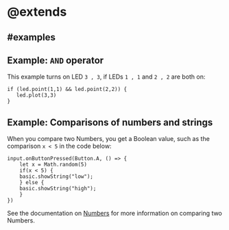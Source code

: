# @extends

## #examples

## Example: ``AND`` operator

This example turns on LED `3 , 3`, if LEDs `1 , 1` and `2 , 2` are both on:

```blocks
if (led.point(1,1) && led.point(2,2)) {
   led.plot(3,3)
}
```

## Example: Comparisons of numbers and strings

When you compare two Numbers, you get a Boolean value, such as the comparison `x < 5` in the code below:

```blocks
input.onButtonPressed(Button.A, () => {
    let x = Math.random(5)
    if(x < 5) {
    basic.showString("low");
    } else { 
    basic.showString("high");
    }
})
```

See the documentation on [Numbers](/types/number) for more information on comparing two Numbers.
